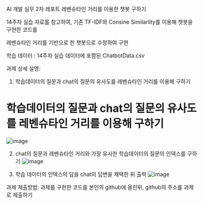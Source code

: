 AI 개발 실무 2차 레포트
레벤슈타인 거리를 이용한 챗봇 구하기



14주차 실습 자료를 참고하여,
기존 TF-IDF와 Consine Similarlity를 이용해 챗봇을 구현한 코드를

레벤슈타인 거리를 기반으로 한 챗봇으로 수정하여 구현



학습 데이터 : 14주차 실습 데이터에 포함된 ChatbotData.csv



과제 상세 설명:  

1. 학습데이터의 질문과 chat의 질문의 유사도를 레벤슈타인 거리를 이용해 구하기
#  학습데이터의 질문과 chat의 질문의 유사도를 레벤슈타인 거리를 이용해 구하기
  ![image](https://github.com/hiran75/ai2023Spring/assets/29429137/f19d333e-cfac-432f-a365-4c9f1c68d63c)




2. chat의 질문과 레벤슈타인 거리와 가장 유사한 학습데이터의 질문의 인덱스를 구하기
     ![image](https://github.com/hiran75/ai2023Spring/assets/29429137/43ebba7f-d731-44f6-b602-767675d1bb8f)
                
                

3. 학습 데이터의 인덱스의 답을 chat의 답변을 채택한 뒤 출력
![image](https://github.com/hiran75/ai2023Spring/assets/29429137/5e7fcde4-a507-4183-966c-1ed504fc4636)





과제 제출방법: 과제를 구현한 코드를 본인의 github에 올린뒤, github의 주소를 과제로 제출하기
